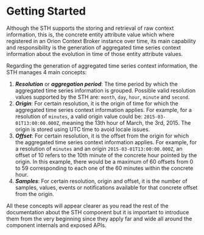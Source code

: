 # Getting Started

Although the STH supports the storing and retrieval of raw context information, this is, the concrete entity attribute
value which where registered in an Orion Context Broker instance over time, its main capability and responsibility is
the generation of aggregated time series context information about the evolution in time of those entity attribute
values.

Regarding the generation of aggregated time series context information, the STH manages 4 main concepts:

1.  **_Resolution_** or **_aggregation period_**: The time period by which the aggregated time series information is
    grouped. Possible valid resolution values supported by the STH are: `month`, `day`, `hour`, `minute` and `second`.
2.  **_Origin_**: For certain resolution, it is the origin of time for which the aggregated time series context
    information applies. For example, for a resolution of `minutes`, a valid origin value could be:
    `2015-03-01T13:00:00.000Z`, meaning the 13th hour of March, the 3rd, 2015. The origin is stored using UTC time to
    avoid locale issues.
3.  **_Offset_**: For certain resolution, it is the offset from the origin for which the aggregated time series context
    information applies. For example, for a resolution of `minutes` and an origin `2015-03-01T13:00:00.000Z`, an offset
    of 10 refers to the 10th minute of the concrete hour pointed by the origin. In this example, there would be a
    maximum of 60 offsets from 0 to 59 corresponding to each one of the 60 minutes within the concrete hour.
4.  **_Samples_**: For certain resolution, origin and offset, it is the number of samples, values, events or
    notifications available for that concrete offset from the origin.

All these concepts will appear clearer as you read the rest of the documentation about the STH component but it is
important to introduce them from the very beginning since they apply far and wide all around the component internals and
exposed APIs.
